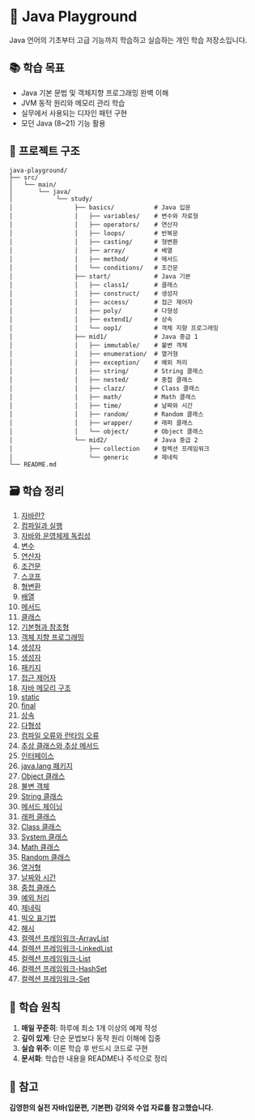 # 🎯 Java Playground

Java 언어의 기초부터 고급 기능까지 학습하고 실습하는 개인 학습 저장소입니다.

## 📚 학습 목표

- Java 기본 문법 및 객체지향 프로그래밍 완벽 이해
- JVM 동작 원리와 메모리 관리 학습
- 실무에서 사용되는 디자인 패턴 구현
- 모던 Java (8~21) 기능 활용

## 📁 프로젝트 구조

```
java-playground/
├── src/
│   └── main/
│       └── java/
│            └── study/
│                 ├── basics/           # Java 입문
│                 │   ├── variables/    # 변수와 자료형
│                 │   ├── operators/    # 연산자
│                 │   ├── loops/        # 반복문
│                 │   ├── casting/      # 형변환
│                 │   ├── array/        # 배열
│                 │   ├── method/       # 메서드
│                 │   └── conditions/   # 조건문
│                 ├── start/            # Java 기본
│                 │   ├── class1/       # 클래스
│                 │   ├── construct/    # 생성자
│                 │   ├── access/       # 접근 제어자
│                 │   ├── poly/         # 다형성
│                 │   ├── extend1/      # 상속
│                 │   └── oop1/         # 객체 지향 프로그래밍
│                 ├── mid1/             # Java 중급 1
│                 │   ├── immutable/    # 불변 객체
│                 │   ├── enumeration/  # 열거형
│                 │   ├── exception/    # 예외 처리
│                 │   ├── string/       # String 클래스
│                 │   ├── nested/       # 중첩 클래스
│                 │   ├── clazz/        # Class 클래스
│                 │   ├── math/         # Math 클래스
│                 │   ├── time/         # 날짜와 시간
│                 │   ├── random/       # Random 클래스
│                 │   ├── wrapper/      # 래퍼 클래스
│                 │   └── object/       # Object 클래스
│                 └── mid2/             # Java 중급 2
│                     ├── collection    # 컬렉션 프레임워크
│                     └── generic       # 제네릭  
└── README.md

```

## 🗃️ 학습 정리

1. [자바란?](https://www.notion.so/27a8e70ba5ff804c8806e5ae21ccbf08?source=copy_link)
2. [컴파일과 실행](https://www.notion.so/27a8e70ba5ff80c79859d46aa0a503f2?source=copy_link)
3. [자바와 운영체제 독립성](https://www.notion.so/27a8e70ba5ff807a9a5ad3e95a85d7bf?source=copy_link)
4. [변수](https://www.notion.so/27a8e70ba5ff807db59ec14c7ccb2dd4?source=copy_link)
5. [연산자](https://www.notion.so/27b8e70ba5ff809f9cf4ef92412d8dcf?source=copy_link)
6. [조건문](https://www.notion.so/27b8e70ba5ff8032a5f0cfab9bc7bc97?source=copy_link)
7. [스코프](https://www.notion.so/27c8e70ba5ff80f1835bfced1bba7440?source=copy_link)
8. [형변환](https://www.notion.so/27c8e70ba5ff8038a4a1db197afb34c8?source=copy_link)
9. [배열](https://www.notion.so/27d8e70ba5ff80f0a4acff7856a37361?source=copy_link)
10. [메서드](https://www.notion.so/27d8e70ba5ff8090b0b5fafad1e90437?source=copy_link)
11. [클래스](https://www.notion.so/27d8e70ba5ff80b0bd54e21507d2f94e?source=copy_link)
12. [기본형과 참조형](https://www.notion.so/27e8e70ba5ff80bf9735d3411f6dffae?source=copy_link)
13. [객체 지향 프로그래밍](https://www.notion.so/Java-27a8e70ba5ff80faaac0c0ced411dc34?source=copy_link)
14. [생성자](https://www.notion.so/27f8e70ba5ff80b18ee6c5189b30446a?source=copy_link)
14. [생성자](https://www.notion.so/27f8e70ba5ff80b18ee6c5189b30446a?source=copy_link)
15. [패키지](https://www.notion.so/27f8e70ba5ff8007a679f0425241ef26?source=copy_link)
16. [접근 제어자](https://www.notion.so/27f8e70ba5ff8080b99defe33b7308a0?source=copy_link)
17. [자바 메모리 구조](https://www.notion.so/27f8e70ba5ff805c94b5d8f898bdf4b4?source=copy_link)
18. [static](https://www.notion.so/static-2808e70ba5ff8081870fd5912e8658f4?source=copy_link)
19. [final](https://www.notion.so/final-2808e70ba5ff80d0b56eec7481f52c3d?source=copy_link)
20. [상속](https://www.notion.so/2808e70ba5ff803bb676d7dc5a493b56?source=copy_link)
21. [다형성](https://www.notion.so/2858e70ba5ff8047badeec5a0bc1fff6?source=copy_link)
22. [컴파일 오류와 런타임 오류](https://www.notion.so/2858e70ba5ff802289abf45ebd60bbf2?source=copy_link)
23. [추상 클래스와 추상 메서드](https://www.notion.so/2858e70ba5ff801ea954ca74e184ab9e?source=copy_link)
24. [인터페이스](https://www.notion.so/2858e70ba5ff807d8dd4e42f96dd13f4?source=copy_link)
25. [java.lang 패키지](https://www.notion.so/java-lang-2868e70ba5ff801684befc604a0b0bc7?source=copy_link)
25. [Object 클래스](https://www.notion.so/Object-2868e70ba5ff80bb98a7d0a128f831de?source=copy_link)
26. [불변 객체](https://www.notion.so/2868e70ba5ff80328d51c37360cbee24?source=copy_link)
27. [String 클래스](https://www.notion.so/String-2868e70ba5ff802387b0d9d5c750da03?source=copy_link)
28. [메서드 체이닝](https://www.notion.so/2868e70ba5ff80eeb9e9fac7c8d5c337?source=copy_link)
29. [래퍼 클래스](https://www.notion.so/2868e70ba5ff808fb5c8e43861d13ada?source=copy_link)
30. [Class 클래스](https://www.notion.so/Class-2878e70ba5ff8043bd86d0d0e112869b?source=copy_link)
31. [System 클래스](https://www.notion.so/System-2878e70ba5ff8017b8d5e5af72374d1d?source=copy_link)
32. [Math 클래스](https://www.notion.so/Math-Random-2878e70ba5ff80bea9bac0754147098d?source=copy_link)
33. [Random 클래스](https://www.notion.so/Random-2878e70ba5ff807f86f5eab6bf02a139?source=copy_link)
34. [열거형](https://www.notion.so/2878e70ba5ff80559012f7ff0ca04d38?source=copy_link)
35. [날짜와 시간](https://www.notion.so/2888e70ba5ff8047a77cc8489c2da449?source=copy_link)
36. [중첩 클래스](https://www.notion.so/28b8e70ba5ff80f79890edc87a32385f?source=copy_link)
37. [예외 처리](https://www.notion.so/28c8e70ba5ff80129bafd07a7dd8ba8b?source=copy_link)
38. [제네릭](https://www.notion.so/28d8e70ba5ff8096b61afecb3086b274?source=copy_link)
39. [빅오 표기법](https://www.notion.so/28e8e70ba5ff80b9903efeb0cd7b3b87?source=copy_link)
40. [해시](https://www.notion.so/2908e70ba5ff80959075fa2807de75ca?source=copy_link)
39. [컬렉션 프레임워크-ArrayList](https://www.notion.so/ArrayList-28e8e70ba5ff808eab0ee57338396ff0?source=copy_link)
40. [컬렉션 프레임워크-LinkedList](https://www.notion.so/LinkedList-28e8e70ba5ff80a8b673ff0608a5859d?source=copy_link)
41. [컬렉션 프레임워크-List](https://www.notion.so/List-28e8e70ba5ff8090bd51fea3490048d1?source=copy_link)
42. [컬렉션 프레임워크-HashSet](https://www.notion.so/HashSet-2928e70ba5ff80deb4a2f71d55611411?source=copy_link)
43. [컬렉션 프레임워크-Set](https://www.notion.so/Set-2928e70ba5ff8005886cc3dd39863070?source=copy_link)

## 🎯 학습 원칙

1. **매일 꾸준히**: 하루에 최소 1개 이상의 예제 작성
2. **깊이 있게**: 단순 문법보다 동작 원리 이해에 집중
3. **실습 위주**: 이론 학습 후 반드시 코드로 구현
5. **문서화**: 학습한 내용을 README나 주석으로 정리

## 📄 참고

**김영한의 실전 자바(입문편, 기본편) 강의와 수업 자료를 참고했습니다.**

